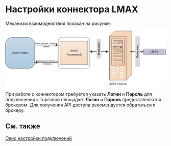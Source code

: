 # Настройки коннектора LMAX

Механизм взаимодействия показан на рисунке: 

![LMaxTrader](../../../../../images/lmaxtrader.png)

При работе с коннектором требуется указать **Логин** и **Пароль** для подключения к торговой площадке. **Логин** и **Пароль** предоставляются брокером. Для получения API доступа рекомендуется обратиться к брокеру.

## См. также

[Окно настройки подключений](../../../graphical_user_interface/connection_settings_window.md)
